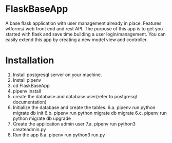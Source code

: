 # FlaskBaseApp
A base flask application with user management already in place. Features wtforms/ web front end and rest API. The purpose of this app is to get you started with flask and save time building a user login/management. You can easily extend this app by creating a new model view and controller.

# Installation

1. Install postgresql server on your machine.
2. Install pipenv
3. cd FlaskBaseApp
4. pipenv install
5. create the database and database user(refer to postgresql documentation)
6. Initialize the database and create the tables.
	6.a. pipenv run python migrate db init
	6.b. pipenv run python migrate db migrate
	6.c. pipenv run python migrate db upgrade
7. Create the application admin user
	7.a. pipenv run python3 createadmin.py
8. Run the app
	8.a. pipenv run python3 run.py
